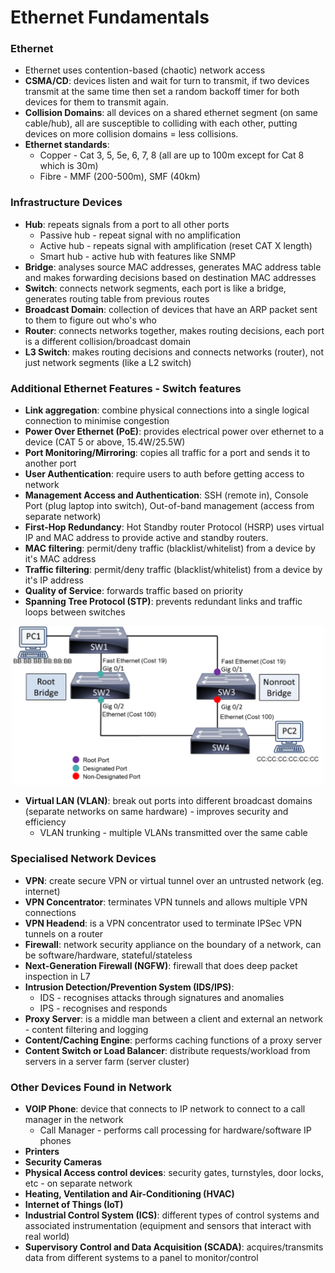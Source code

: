 # Ethernet Fundamentals

### Ethernet
* Ethernet uses contention-based (chaotic) network access
* **CSMA/CD**: devices listen and wait for turn to transmit, if two devices transmit at the same time then set a random backoff timer for both devices for them to transmit again.
* **Collision Domains**: all devices on a shared ethernet segment (on same cable/hub), all are susceptible to colliding with each other, putting devices on more collision domains = less collisions.
* **Ethernet standards**:
    * Copper - Cat 3, 5, 5e, 6, 7, 8 (all are up to 100m except for Cat 8 which is 30m)
    * Fibre - MMF (200-500m), SMF (40km)

### Infrastructure Devices
* **Hub**: repeats signals from a port to all other ports
    * Passive hub - repeat signal with no amplification
    * Active hub - repeats signal with amplification (reset CAT X length)
    * Smart hub - active hub with features like SNMP
* **Bridge**: analyses source MAC addresses, generates MAC address table and makes forwarding decisions based on destination MAC addresses
* **Switch**: connects network segments, each port is like a bridge, generates routing table from previous routes
* **Broadcast Domain**: collection of devices that have an ARP packet sent to them to figure out who's who
* **Router**: connects networks together, makes routing decisions, each port is a different collision/broadcast domain
* **L3 Switch**: makes routing decisions and connects networks (router), not just network segments (like a L2 switch)

### Additional Ethernet Features - Switch features
* **Link aggregation**: combine physical connections into a single logical connection to minimise congestion
* **Power Over Ethernet (PoE)**: provides electrical power over ethernet to a device (CAT 5 or above, 15.4W/25.5W)
* **Port Monitoring/Mirroring**: copies all traffic for a port and sends it to another port
* **User Authentication**: require users to auth before getting access to network
* **Management Access and Authentication**: SSH (remote in), Console Port (plug laptop into switch), Out-of-band management (access from separate network)
* **First-Hop Redundancy**: Hot Standby router Protocol (HSRP) uses virtual IP and MAC address to provide active and standby routers.
* **MAC filtering**: permit/deny traffic (blacklist/whitelist) from a device by it's MAC address
* **Traffic filtering**: permit/deny traffic (blacklist/whitelist) from a device by it's IP address
* **Quality of Service**: forwards traffic based on priority
* **Spanning Tree Protocol (STP)**: prevents redundant links and traffic loops between switches

<p align="center">
    <img src="images/stp.png" width="500px" alt="Spanning Tree Protocol example">
</p>

* **Virtual LAN (VLAN)**: break out ports into different broadcast domains (separate networks on same hardware) - improves security and efficiency
    * VLAN trunking - multiple VLANs transmitted over the same cable

### Specialised Network Devices
* **VPN**: create secure VPN or virtual tunnel over an untrusted network (eg. internet)
* **VPN Concentrator**: terminates VPN tunnels and allows multiple VPN connections
* **VPN Headend**: is a VPN concentrator used to terminate IPSec VPN tunnels on a router
* **Firewall**: network security appliance on the boundary of a network, can be software/hardware, stateful/stateless
* **Next-Generation Firewall (NGFW)**: firewall that does deep packet inspection in L7
* **Intrusion Detection/Prevention System (IDS/IPS)**:
    * IDS - recognises attacks through signatures and anomalies 
    * IPS - recognises and responds
* **Proxy Server**: is a middle man between a client and external an network - content filtering and logging
* **Content/Caching Engine**: performs caching functions of a proxy server
* **Content Switch or Load Balancer**: distribute requests/workload from servers in a server farm (server cluster)

### Other Devices Found in Network
* **VOIP Phone**: device that connects to IP network to connect to a call manager in the network
    * Call Manager - performs call processing for hardware/software IP phones
* **Printers**
* **Security Cameras**
* **Physical Access control devices**: security gates, turnstyles, door locks, etc - on separate network
* **Heating, Ventilation and Air-Conditioning (HVAC)**
* **Internet of Things (IoT)**
* **Industrial Control System (ICS)**: different types of control systems and associated instrumentation (equipment and sensors that interact with real world)
* **Supervisory Control and Data Acquisition (SCADA)**: acquires/transmits data from different systems to a panel to monitor/control
